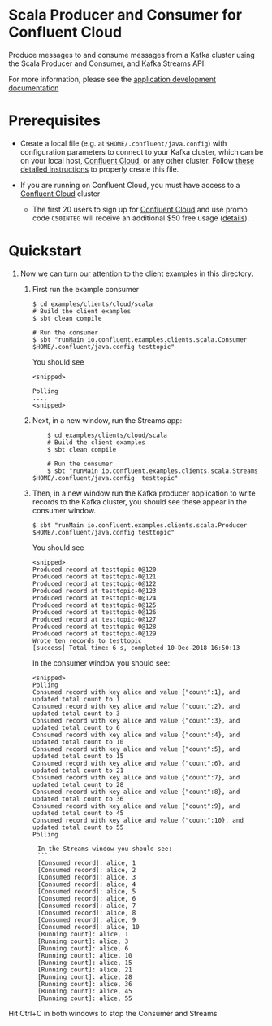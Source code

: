 # Scala Producer and Consumer for Confluent Cloud

Produce messages to and consume messages from a Kafka cluster using the Scala Producer and Consumer, and Kafka Streams API.

For more information, please see the [application development documentation](https://docs.confluent.io/current/api-javadoc.html?utm_source=github&utm_medium=demo&utm_campaign=ch.examples_type.community_content.clients-ccloud)


# Prerequisites

* Create a local file (e.g. at `$HOME/.confluent/java.config`) with configuration parameters to connect to your Kafka cluster, which can be on your local host, [Confluent Cloud](https://www.confluent.io/confluent-cloud/?utm_source=github&utm_medium=demo&utm_campaign=ch.examples_type.community_content.clients-ccloud), or any other cluster.  Follow [these detailed instructions](https://github.com/confluentinc/configuration-templates/tree/master/README.md) to properly create this file. 
* If you are running on Confluent Cloud, you must have access to a [Confluent Cloud](https://www.confluent.io/confluent-cloud/?utm_source=github&utm_medium=demo&utm_campaign=ch.examples_type.community_content.clients-ccloud) cluster

  * The first 20 users to sign up for [Confluent Cloud](https://www.confluent.io/confluent-cloud/?utm_source=github&utm_medium=demo&utm_campaign=ch.examples_type.community_content.clients-ccloud) and use promo code ``C50INTEG`` will receive an additional $50 free usage ([details](https://www.confluent.io/confluent-cloud-promo-disclaimer/?utm_source=github&utm_medium=demo&utm_campaign=ch.examples_type.community_content.clients-ccloud)).

# Quickstart

1. Now we can turn our attention to the client examples in this directory.

	1. First run the example consumer
		```shell
		$ cd examples/clients/cloud/scala
		# Build the client examples
		$ sbt clean compile
		
		# Run the consumer 
		$ sbt "runMain io.confluent.examples.clients.scala.Consumer $HOME/.confluent/java.config testtopic"
		```
		You should see
		
		```
		<snipped>
		
		Polling
		....
		<snipped>
		```
	2. Next, in a new window, run the Streams app:
	    ```shell
    		$ cd examples/clients/cloud/scala
    		# Build the client examples
    		$ sbt clean compile
    		
    		# Run the consumer
    		$ sbt "runMain io.confluent.examples.clients.scala.Streams $HOME/.confluent/java.config  testtopic"
        ```

	3. Then, in a new window run the Kafka producer application to write records to the Kafka cluster, you should see these appear in the consumer window.

		```shell
		$ sbt "runMain io.confluent.examples.clients.scala.Producer $HOME/.confluent/java.config testtopic"
		```
        		
        You should see
        		
        ```
        <snipped>
        Produced record at testtopic-0@120
        Produced record at testtopic-0@121
        Produced record at testtopic-0@122
        Produced record at testtopic-0@123
        Produced record at testtopic-0@124
        Produced record at testtopic-0@125
        Produced record at testtopic-0@126
        Produced record at testtopic-0@127
        Produced record at testtopic-0@128
        Produced record at testtopic-0@129
        Wrote ten records to testtopic
        [success] Total time: 6 s, completed 10-Dec-2018 16:50:13

		```
		
		In the consumer window you should see:
		```
		<snipped>
	    Polling
        Consumed record with key alice and value {"count":1}, and updated total count to 1
        Consumed record with key alice and value {"count":2}, and updated total count to 3
        Consumed record with key alice and value {"count":3}, and updated total count to 6
        Consumed record with key alice and value {"count":4}, and updated total count to 10
        Consumed record with key alice and value {"count":5}, and updated total count to 15
        Consumed record with key alice and value {"count":6}, and updated total count to 21
        Consumed record with key alice and value {"count":7}, and updated total count to 28
        Consumed record with key alice and value {"count":8}, and updated total count to 36
        Consumed record with key alice and value {"count":9}, and updated total count to 45
        Consumed record with key alice and value {"count":10}, and updated total count to 55
        Polling

```
        In the Streams window you should see:
        ```
        [Consumed record]: alice, 1
        [Consumed record]: alice, 2
        [Consumed record]: alice, 3
        [Consumed record]: alice, 4
        [Consumed record]: alice, 5
        [Consumed record]: alice, 6
        [Consumed record]: alice, 7
        [Consumed record]: alice, 8
        [Consumed record]: alice, 9
        [Consumed record]: alice, 10
        [Running count]: alice, 1
        [Running count]: alice, 3
        [Running count]: alice, 6
        [Running count]: alice, 10
        [Running count]: alice, 15
        [Running count]: alice, 21
        [Running count]: alice, 28
        [Running count]: alice, 36
        [Running count]: alice, 45
        [Running count]: alice, 55
   ```
Hit Ctrl+C in both windows to stop the Consumer and Streams
